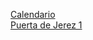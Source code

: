  <a href="https://github.com/hemerotecadetarifa/hemeroteca2/calendario hebreo.pdf" target="_blank">  Calendario </a> <br>
 <a href="https://github.com/hemerotecadetarifa/hemeroteca2/Puerta de Jerez - 1 - Año 2000.pdf" target="_blank"> Puerta de Jerez 1 </a> <br>
